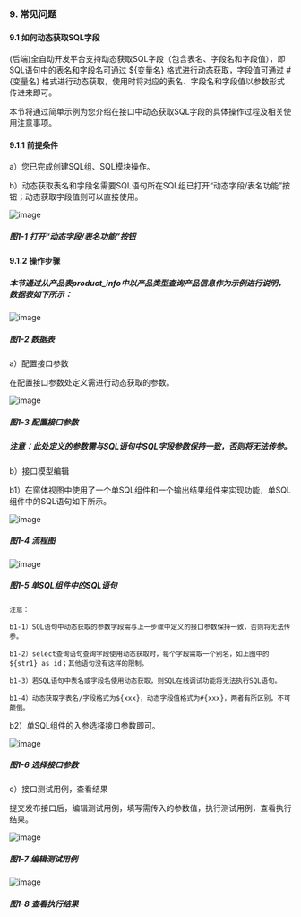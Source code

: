 ### 9. 常见问题

#### 9.1 如何动态获取SQL字段

(后端)全自动开发平台支持动态获取SQL字段（包含表名、字段名和字段值），即SQL语句中的表名和字段名可通过 ${变量名} 格式进行动态获取，字段值可通过 #{变量名} 格式进行动态获取，使用时将对应的表名、字段名和字段值以参数形式传进来即可。

本节将通过简单示例为您介绍在接口中动态获取SQL字段的具体操作过程及相关使用注意事项。

#### 9.1.1 前提条件

a）您已完成创建SQL组、SQL模块操作。

b）动态获取表名和字段名需要SQL语句所在SQL组已打开“动态字段/表名功能”按钮；动态获取字段值则可以直接使用。

![image](https://user-images.githubusercontent.com/79617492/211454380-dbe672f0-15f1-4c8c-9fdb-61cd43874dbf.png)

##### 图1-1 打开“动态字段/表名功能”按钮

#### 9.1.2 操作步骤

##### 本节通过从产品表product_info中以产品类型查询产品信息作为示例进行说明，数据表如下所示：

![image](https://user-images.githubusercontent.com/79617492/211454396-4eff1415-48ba-43c9-b098-cde01bde77e0.png)

##### 图1-2 数据表

a）配置接口参数

在配置接口参数处定义需进行动态获取的参数。

![image](https://user-images.githubusercontent.com/79617492/211454408-58db5114-483f-471e-a2a3-daf5fac847f5.png)

##### 图1-3 配置接口参数

##### 注意：此处定义的参数需与SQL语句中SQL字段参数保持一致，否则将无法传参。

b）接口模型编辑

b1）在窗体视图中使用了一个单SQL组件和一个输出结果组件来实现功能，单SQL组件中的SQL语句如下所示。

![image](https://user-images.githubusercontent.com/79617492/211454428-374468c7-1499-40d8-aab9-69d18751edce.png)

##### 图1-4 流程图

![image](https://user-images.githubusercontent.com/79617492/211454445-c9e64bf8-a88e-4ff0-bc09-0314f2e4437d.png)

##### 图1-5 单SQL组件中的SQL语句

```
注意：

b1-1）SQL语句中动态获取的参数字段需与上一步骤中定义的接口参数保持一致，否则将无法传参。

b1-2）select查询语句查询字段使用动态获取时，每个字段需取一个别名，如上图中的${str1} as id；其他语句没有这样的限制。

b1-3）若SQL语句中表名或字段名使用动态获取，则SQL在线调试功能将无法执行SQL语句。

b1-4）动态获取字表名/字段格式为${xxx}，动态字段值格式为#{xxx}，两者有所区别，不可颠倒。
```

b2）单SQL组件的入参选择接口参数即可。

![image](https://user-images.githubusercontent.com/79617492/211454465-37250a5d-9aa2-4da4-8786-5da0b26df8a7.png)

##### 图1-6 选择接口参数

c）接口测试用例，查看结果

提交发布接口后，编辑测试用例，填写需传入的参数值，执行测试用例，查看执行结果。

![image](https://user-images.githubusercontent.com/79617492/211454480-ff7a7dae-2b45-4a52-812f-1133fe5956fd.png)

##### 图1-7 编辑测试用例

![image](https://user-images.githubusercontent.com/79617492/211454498-8a5b8b3f-8785-47a8-9427-65b554ae779a.png)

##### 图1-8 查看执行结果
